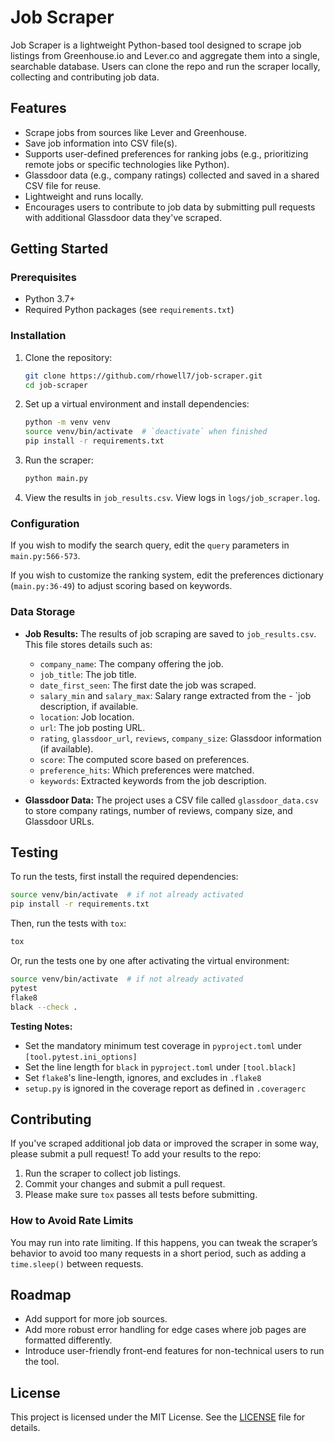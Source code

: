 # Job Scraper

Job Scraper is a lightweight Python-based tool designed to scrape job listings from Greenhouse.io and Lever.co and aggregate them into a single, searchable database. Users can clone the repo and run the scraper locally, collecting and contributing job data.


## Features

- Scrape jobs from sources like Lever and Greenhouse.
- Save job information into CSV file(s).
- Supports user-defined preferences for ranking jobs (e.g., prioritizing remote jobs or specific technologies like Python).
- Glassdoor data (e.g., company ratings) collected and saved in a shared CSV file for reuse.
- Lightweight and runs locally.
- Encourages users to contribute to job data by submitting pull requests with additional Glassdoor data they've scraped.


## Getting Started

### Prerequisites

- Python 3.7+
- Required Python packages (see `requirements.txt`)

### Installation

1. Clone the repository:
    ```sh
    git clone https://github.com/rhowell7/job-scraper.git
    cd job-scraper
    ```
2. Set up a virtual environment and install dependencies:
    ```sh
    python -m venv venv
    source venv/bin/activate  # `deactivate` when finished
    pip install -r requirements.txt
    ```
3. Run the scraper:
    ```sh
    python main.py
    ```
4. View the results in `job_results.csv`. View logs in `logs/job_scraper.log`.


### Configuration

If you wish to modify the search query, edit the `query` parameters in `main.py:566-573`.

If you wish to customize the ranking system, edit the preferences dictionary (`main.py:36-49`) to adjust scoring based on keywords.


### Data Storage

- __Job Results:__ The results of job scraping are saved to `job_results.csv`. This file stores details such as:

    - `company_name`: The company offering the job.
    - `job_title`: The job title.
    - `date_first_seen`: The first date the job was scraped.
    - `salary_min` and `salary_max`: Salary range extracted from the - `job description, if available.
    - `location`: Job location.
    - `url`: The job posting URL.
    - `rating`, `glassdoor_url`, `reviews`, `company_size`: Glassdoor information (if available).
    - `score`: The computed score based on preferences.
    - `preference_hits`: Which preferences were matched.
    - `keywords`: Extracted keywords from the job description.

- __Glassdoor Data:__ The project uses a CSV file called `glassdoor_data.csv` to store company ratings, number of reviews, company size, and Glassdoor URLs.


## Testing

To run the tests, first install the required dependencies:
```sh
source venv/bin/activate  # if not already activated
pip install -r requirements.txt
```

Then, run the tests with `tox`:
```sh
tox
```

Or, run the tests one by one after activating the virtual environment:
```sh
source venv/bin/activate  # if not already activated
pytest
flake8
black --check .
```

__Testing Notes:__
- Set the mandatory minimum test coverage in `pyproject.toml` under `[tool.pytest.ini_options]`
- Set the line length for `black` in `pyproject.toml` under `[tool.black]`
- Set `flake8`'s line-length, ignores, and excludes in `.flake8`
- `setup.py` is ignored in the coverage report as defined in `.coveragerc`


## Contributing

If you've scraped additional job data or improved the scraper in some way, please submit a pull request! To add your results to the repo:

1. Run the scraper to collect job listings.
2. Commit your changes and submit a pull request.
3. Please make sure `tox` passes all tests before submitting.


### How to Avoid Rate Limits

You may run into rate limiting. If this happens, you can tweak the scraper’s behavior to avoid too many requests in a short period, such as adding a `time.sleep()` between requests.


## Roadmap

- Add support for more job sources.
- Add more robust error handling for edge cases where job pages are formatted differently.
- Introduce user-friendly front-end features for non-technical users to run the tool.


## License

This project is licensed under the MIT License. See the [LICENSE](LICENSE) file for details.
